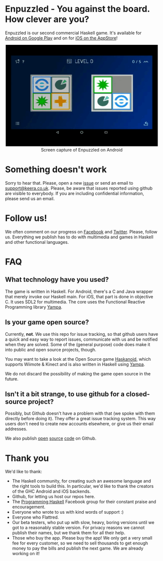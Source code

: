 # Enpuzzled - You against the board. How clever are you?

Enpuzzled is our second commercial Haskell game. It's available for [Android on Google Play](https://play.google.com/store/apps/details?id=uk.co.keera.games.enpuzzled)
and on for [iOS on the AppStore](https://apps.apple.com/us/app/enpuzzled/id1460083994)!

<p align="center">
<img src="enpuzzled.gif" alt="Screen capture of Enpuzzled on Android" />
<br /> Screen capture of Enpuzzled on Android
</p>

# Something doesn't work
Sorry to hear that. Please, open a new [issue](https://github.com/keera-studios/enpuzzled/issues/new) or send an email to [support@keera.co.uk](mailto:support@keera.co.uk). Please, be aware that issues reported using github are visible to everybody. If you are including confidential information, please send us an email.

# Follow us!
We often comment on our progress on [Facebook](http://facebook.com/keerastudios) and [Twitter](http://twitter.com/KeeraStudios). Please, follow us. Everything we publish has to do with multimedia and games in Haskell and other functional languages.

# FAQ
## What technology have you used?
The game is written in Haskell. For Android, there's a C and Java wrapper that merely invoke our Haskell main. For iOS, that part is done in objective C. It uses SDL2 for multimedia. The core uses the Functional Reactive Programming library [Yampa](http://github.com/ivanperez-keera/Yampa).

## Is your game open source?
Currently, **not**. We use this repo for issue tracking, so that github users have a quick and easy way to report issues, communicate with us and be notified when they are solved. Some of the (general purpose) code does make it into public and open source projects, though.

You may want to take a look at the Open Source game [Haskanoid](http://github.com/ivanperez-keera/haskanoid), which supports Wiimote & Kinect and is also written in Haskell using [Yampa](http://github.com/ivanperez-keera/Yampa).

We do not discard the possibility of making the game open source in the future.

## Isn't it a bit strange, to use github for a closed-source project?
Possibly, but Github doesn't have a problem with that (we spoke with them directly before doing it). They offer a great issue tracking system. This way users don't need to create new accounts elsewhere, or give us their email addresses.

We also publish [open](https://github.com/keera-studios/keera-hails) [source](https://github.com/keera-studios/keera-posture) [code](https://github.com/keera-studios/keera-callbacks) on Github.

# Thank you
We'd like to thank:
* The Haskell community, for creating such an awesome language and the right tools to build this. In particular, we'd like to thank the creators of the GHC Android and iOS backends.
* Github, for letting us host our repos here.
* The [Programming Haskell](https://www.facebook.com/groups/programming.haskell/) Facebook group for their constant praise and encouragement.
* Everyone who wrote to us with kind words of support :)
* Everyone who Flattred.
* Our beta testers, who put up with slow, heavy, boring versions until we got to a reasonably stable version. For privacy reasons we cannot publish their names, but we thank them for all their help.
* Those who buy the app. Please buy the app! We only get a very small fee for every customer, so we need to sell thousands to get enough money to pay the bills and publish the next game. We are already working on it!

